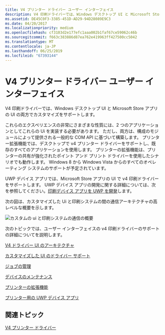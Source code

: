 ```yaml
---
title: V4 プリンター ドライバー ユーザー インターフェイス
description: V4 印刷ドライバーでは、Windows デスクトップ UI と Microsoft Store アプリの UI の両方でカスタマイズをサポートします。
ms.assetid: DE45C0F3-3385-451D-AD29-94D28089E9C3
ms.date: 04/20/2017
ms.localizationpriority: medium
ms.openlocfilehash: cf3103d2e177efc1aaa002b1faf67ce59062c46b
ms.sourcegitcommit: f663c383886d87ea762e419963ff427500cc5042
ms.translationtype: MT
ms.contentlocale: ja-JP
ms.lasthandoff: 06/25/2019
ms.locfileid: "67393144"
---
```

# <a name="v4-printer-driver-user-interfaces"></a>V4 プリンター ドライバー ユーザー インターフェイス


V4 印刷ドライバーでは、Windows デスクトップ UI と Microsoft Store アプリの UI の両方でカスタマイズをサポートします。

これらのエクスペリエンスの非常にさまざまな性質には、2 つのアプリケーションとしてこれらの Ui を実装する必要があります。 ただし、両方は、構成のモジュールによって提供される一般的な COM API に基づいて構築します。 プリンター拡張機能では、デスクトップで v4 プリンター ドライバーをサポートし、既存のすべてのアプリケーションを使用します。 プリンターの拡張機能は、プリンターの共有が強化されたポイント アンド プリント ドライバーを使用したシナリオでも動作します。 Windows 8 から Windows Vista からのすべてのオペレーティング システムのサポートが予定されています。

UWP デバイス アプリでは、Microsoft Store アプリの UI で v4 印刷ドライバーをサポートします。 UWP デバイス アプリの開発に関する詳細については、次を参照してください。[印刷デバイス アプリを UWP を開発](https://docs.microsoft.com/windows-hardware/drivers/devapps/windows-store-device-apps-for-printers)します。

次の図は、カスタマイズした Ui と印刷システムの間の通信アーキテクチャの高レベルな概要を示します。

![カスタムの ui と印刷システムの通信の概要](images/v4customuicomms.png)

次のトピックでは、ユーザー インターフェイスの v4 印刷ドライバーのサポートの詳細についてを説明します。

[V4 ドライバー UI のアーキテクチャ](v4-driver-ui-architecture.md)

[カスタマイズした UI のドライバー サポート](driver-support-for-customized-ui.md)

[ジョブの管理](job-management.md)

[デバイスのメンテナンス](device-maintenance.md)

[プリンターの拡張機能](printer-extensions.md)

[プリンター用の UWP デバイス アプリ](uwp-device-apps-for-printers.md)

## <a name="related-topics"></a>関連トピック
[V4 プリンター ドライバー](v4-printer-driver.md)  



